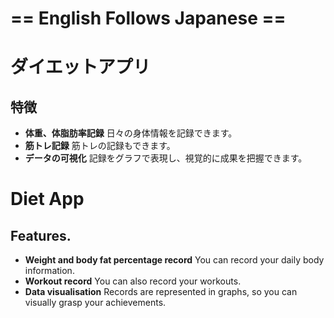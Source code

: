 # == English Follows Japanese ==
# ダイエットアプリ

## 特徴
- **体重、体脂肪率記録** 日々の身体情報を記録できます。
- **筋トレ記録** 筋トレの記録もできます。
- **データの可視化** 記録をグラフで表現し、視覚的に成果を把握できます。

# Diet App

## Features.
- **Weight and body fat percentage record** You can record your daily body information.
- **Workout record** You can also record your workouts.
- **Data visualisation** Records are represented in graphs, so you can visually grasp your achievements.